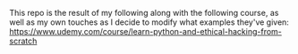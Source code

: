 This repo is the result of my following along with the following course, as well as my own touches as I decide to modify what examples they've given:
https://www.udemy.com/course/learn-python-and-ethical-hacking-from-scratch
